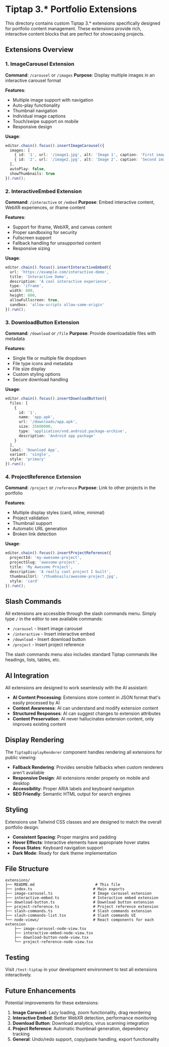# Tiptap 3.* Portfolio Extensions

This directory contains custom Tiptap 3.* extensions specifically designed for portfolio content management. These extensions provide rich, interactive content blocks that are perfect for showcasing projects.

## Extensions Overview

### 1. ImageCarousel Extension
**Command**: `/carousel` or `/images`
**Purpose**: Display multiple images in an interactive carousel format

**Features**:
- Multiple image support with navigation
- Auto-play functionality
- Thumbnail navigation
- Individual image captions
- Touch/swipe support on mobile
- Responsive design

**Usage**:
```typescript
editor.chain().focus().insertImageCarousel({
  images: [
    { id: '1', url: '/image1.jpg', alt: 'Image 1', caption: 'First image' },
    { id: '2', url: '/image2.jpg', alt: 'Image 2', caption: 'Second image' }
  ],
  autoPlay: false,
  showThumbnails: true
}).run();
```

### 2. InteractiveEmbed Extension
**Command**: `/interactive` or `/embed`
**Purpose**: Embed interactive content, WebXR experiences, or iframe content

**Features**:
- Support for iframe, WebXR, and canvas content
- Proper sandboxing for security
- Fullscreen support
- Fallback handling for unsupported content
- Responsive sizing

**Usage**:
```typescript
editor.chain().focus().insertInteractiveEmbed({
  url: 'https://example.com/interactive-demo',
  title: 'Interactive Demo',
  description: 'A cool interactive experience',
  type: 'iframe',
  width: 800,
  height: 600,
  allowFullscreen: true,
  sandbox: 'allow-scripts allow-same-origin'
}).run();
```

### 3. DownloadButton Extension
**Command**: `/download` or `/file`
**Purpose**: Provide downloadable files with metadata

**Features**:
- Single file or multiple file dropdown
- File type icons and metadata
- File size display
- Custom styling options
- Secure download handling

**Usage**:
```typescript
editor.chain().focus().insertDownloadButton({
  files: [
    {
      id: '1',
      name: 'app.apk',
      url: '/downloads/app.apk',
      size: 25600000,
      type: 'application/vnd.android.package-archive',
      description: 'Android app package'
    }
  ],
  label: 'Download App',
  variant: 'single',
  style: 'primary'
}).run();
```

### 4. ProjectReference Extension
**Command**: `/project` or `/reference`
**Purpose**: Link to other projects in the portfolio

**Features**:
- Multiple display styles (card, inline, minimal)
- Project validation
- Thumbnail support
- Automatic URL generation
- Broken link detection

**Usage**:
```typescript
editor.chain().focus().insertProjectReference({
  projectId: 'my-awesome-project',
  projectSlug: 'awesome-project',
  title: 'My Awesome Project',
  description: 'A really cool project I built',
  thumbnailUrl: '/thumbnails/awesome-project.jpg',
  style: 'card'
}).run();
```

## Slash Commands

All extensions are accessible through the slash commands menu. Simply type `/` in the editor to see available commands:

- `/carousel` - Insert image carousel
- `/interactive` - Insert interactive embed
- `/download` - Insert download button
- `/project` - Insert project reference

The slash commands menu also includes standard Tiptap commands like headings, lists, tables, etc.

## AI Integration

All extensions are designed to work seamlessly with the AI assistant:

- **AI Content Processing**: Extensions store content in JSON format that's easily processed by AI
- **Context Awareness**: AI can understand and modify extension content
- **Structured Responses**: AI can suggest changes to extension attributes
- **Content Preservation**: AI never hallucinates extension content, only improves existing content

## Display Rendering

The `TiptapDisplayRenderer` component handles rendering all extensions for public viewing:

- **Fallback Rendering**: Provides sensible fallbacks when custom renderers aren't available
- **Responsive Design**: All extensions render properly on mobile and desktop
- **Accessibility**: Proper ARIA labels and keyboard navigation
- **SEO Friendly**: Semantic HTML output for search engines

## Styling

Extensions use Tailwind CSS classes and are designed to match the overall portfolio design:

- **Consistent Spacing**: Proper margins and padding
- **Hover Effects**: Interactive elements have appropriate hover states
- **Focus States**: Keyboard navigation support
- **Dark Mode**: Ready for dark theme implementation

## File Structure

```
extensions/
├── README.md                           # This file
├── index.ts                           # Main exports
├── image-carousel.ts                  # Image carousel extension
├── interactive-embed.ts               # Interactive embed extension
├── download-button.ts                 # Download button extension
├── project-reference.ts               # Project reference extension
├── slash-commands.ts                  # Slash commands extension
├── slash-commands-list.tsx            # Slash commands UI
└── node-views/                        # React components for each extension
    ├── image-carousel-node-view.tsx
    ├── interactive-embed-node-view.tsx
    ├── download-button-node-view.tsx
    └── project-reference-node-view.tsx
```

## Testing

Visit `/test-tiptap` in your development environment to test all extensions interactively.

## Future Enhancements

Potential improvements for these extensions:

1. **Image Carousel**: Lazy loading, zoom functionality, drag reordering
2. **Interactive Embed**: Better WebXR detection, performance monitoring
3. **Download Button**: Download analytics, virus scanning integration
4. **Project Reference**: Automatic thumbnail generation, dependency tracking
5. **General**: Undo/redo support, copy/paste handling, export functionality